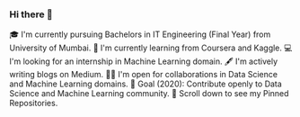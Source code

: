 ### Hi there 👋

<!--
**devendratrivedi/devendratrivedi** is a ✨ _special_ ✨ repository because its `README.md` (this file) appears on your GitHub profile.

Here are some ideas to get you started:

- 🔭 I’m currently working on ...
- 🌱 I’m currently learning from GreatLearning & Kaggle & GreatLearning
- 👯 I’m open to collaborate on various domain projects
- 💻 I'm looking for an job in Machine Learning domain
- 🤔 I’m looking for help with ...
- 🎯 Goal (2020): Contribute to open-source Data Science and Machine Learning community.
- 💬 Ask me about ...
- 📫 How to reach me: 
- 😄 Pronouns: ...
- ⚡ Fun fact: ...
-->

🎓 I'm currently pursuing Bachelors in IT Engineering (Final Year) from University of Mumbai.
🌱 I'm currently learning from Coursera and Kaggle.
💻 I'm looking for an internship in Machine Learning domain.
🖋️ I'm actively writing blogs on Medium.
🤝🏻 I'm open for collaborations in Data Science and Machine Learning domains.
🎯 Goal (2020): Contribute openly to Data Science and Machine Learning community.
📌 Scroll down to see my Pinned Repositories.

